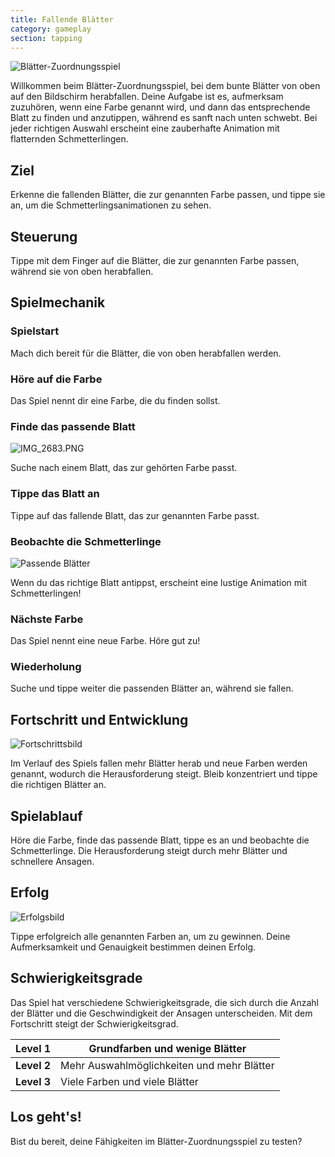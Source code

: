 ```yaml
---
title: Fallende Blätter
category: gameplay
section: tapping
---
```

![Blätter-Zuordnungsspiel](https://help.studycat.com/hc/article_attachments/34975872015385)

Willkommen beim Blätter-Zuordnungsspiel, bei dem bunte Blätter von oben auf den Bildschirm herabfallen. Deine Aufgabe ist es, aufmerksam zuzuhören, wenn eine Farbe genannt wird, und dann das entsprechende Blatt zu finden und anzutippen, während es sanft nach unten schwebt. Bei jeder richtigen Auswahl erscheint eine zauberhafte Animation mit flatternden Schmetterlingen.

## Ziel

Erkenne die fallenden Blätter, die zur genannten Farbe passen, und tippe sie an, um die Schmetterlingsanimationen zu sehen.

## Steuerung

Tippe mit dem Finger auf die Blätter, die zur genannten Farbe passen, während sie von oben herabfallen.

## Spielmechanik

### Spielstart

Mach dich bereit für die Blätter, die von oben herabfallen werden.

### Höre auf die Farbe

Das Spiel nennt dir eine Farbe, die du finden sollst.

### Finde das passende Blatt

![IMG_2683.PNG](https://help.studycat.com/hc/article_attachments/34823542330905)

Suche nach einem Blatt, das zur gehörten Farbe passt.

### Tippe das Blatt an

Tippe auf das fallende Blatt, das zur genannten Farbe passt.

### Beobachte die Schmetterlinge

![Passende Blätter](https://help.studycat.com/hc/article_attachments/34975872017177)

Wenn du das richtige Blatt antippst, erscheint eine lustige Animation mit Schmetterlingen!

### Nächste Farbe

Das Spiel nennt eine neue Farbe. Höre gut zu!

### Wiederholung

Suche und tippe weiter die passenden Blätter an, während sie fallen.

## Fortschritt und Entwicklung

![Fortschrittsbild](https://help.studycat.com/hc/article_attachments/34918104076185)

Im Verlauf des Spiels fallen mehr Blätter herab und neue Farben werden genannt, wodurch die Herausforderung steigt. Bleib konzentriert und tippe die richtigen Blätter an.

## Spielablauf

Höre die Farbe, finde das passende Blatt, tippe es an und beobachte die Schmetterlinge. Die Herausforderung steigt durch mehr Blätter und schnellere Ansagen.

## Erfolg

![Erfolgsbild](https://help.studycat.com/hc/article_attachments/34918075320217)

Tippe erfolgreich alle genannten Farben an, um zu gewinnen. Deine Aufmerksamkeit und Genauigkeit bestimmen deinen Erfolg.

## Schwierigkeitsgrade

Das Spiel hat verschiedene Schwierigkeitsgrade, die sich durch die Anzahl der Blätter und die Geschwindigkeit der Ansagen unterscheiden. Mit dem Fortschritt steigt der Schwierigkeitsgrad.

| **Level 1** | Grundfarben und wenige Blätter |
| --- | --- |
| **Level 2** | Mehr Auswahlmöglichkeiten und mehr Blätter |
| **Level 3** | Viele Farben und viele Blätter |

## Los geht's!

Bist du bereit, deine Fähigkeiten im Blätter-Zuordnungsspiel zu testen?